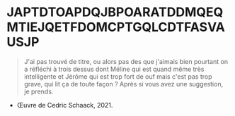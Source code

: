 # JAPTDTOAPDQJBPOARATDDMQEQMTIEJQETFDOMCPTGQLCDTFASVAUSJP

> J'ai pas trouvé de titre, ou alors pas des que j'aimais bien pourtant on a réfléchi à trois dessus dont Méline qui est quand même très intelligente et Jérôme qui est trop fort de ouf mais c'est pas trop grave, qui lit ça de toute façon ? Après si vous avez une suggestion, je prends.

- Œuvre de Cedric Schaack, 2021.
